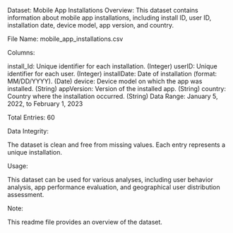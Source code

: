 Dataset: Mobile App Installations
Overview:
This dataset contains information about mobile app installations, including install ID, user ID, installation date, device model, app version, and country.

File Name: mobile_app_installations.csv

Columns:

install_Id: Unique identifier for each installation. (Integer)
userID: Unique identifier for each user. (Integer)
installDate: Date of installation (format: MM/DD/YYYY). (Date)
device: Device model on which the app was installed. (String)
appVersion: Version of the installed app. (String)
country: Country where the installation occurred. (String)
Data Range: January 5, 2022, to February 1, 2023

Total Entries: 60

Data Integrity:

The dataset is clean and free from missing values.
Each entry represents a unique installation.

Usage:

This dataset can be used for various analyses, including user behavior analysis, app performance evaluation, and geographical user distribution assessment.

Note:

This readme file provides an overview of the dataset.